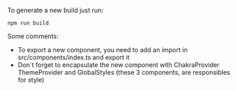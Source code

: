 To generate a new build just run:

`npm run build`

Some comments:

- To export a new component, you need to add an import in src/components/index.ts and export it
- Don´t forget to encapsulate the new component with ChakraProvider ThemeProvider and GlobalStyles (these 3 components, are responsibles for style)
